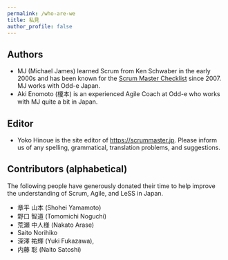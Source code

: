 ```yaml
---
permalink: /who-are-we
title: 私見
author_profile: false
---
```


## Authors

* MJ (Michael James) learned Scrum from Ken Schwaber in the early 2000s and has been known for the [Scrum Master Checklist](https://scrummasterchecklist.org) since 2007.  MJ works with Odd-e Japan.
* Aki Enomoto (榎本) is an experienced Agile Coach at Odd-e who works with MJ quite a bit in Japan.

## Editor

* Yoko Hinoue is the site editor of https://scrummaster.jp.  Please inform us of any spelling, grammatical, translation problems, and suggestions.

## Contributors (alphabetical)

The following people have generously donated their time to help improve the understanding of Scrum, Agile, and LeSS in Japan.

* 章平 山本 (Shohei Yamamoto) 
* 野口 智道 (Tomomichi Noguchi) 
* 荒瀬 中人様 (Nakato Arase)
* Saito Norihiko
* 深澤 祐輝 (Yuki Fukazawa), 
* 内藤 聡 (Naito Satoshi)